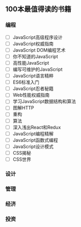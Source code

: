 ## 100本最值得读的书籍

### 编程

- [ ] JavaScript高级程序设计
- [ ] JavaScript权威指南
- [ ] JavaScript DOM编程艺术
- [ ] 你不知道的JavaScript
- [ ] 高性能JavaScript
- [ ] 编写可维护的JavaScript
- [ ] JavaScript语言精粹
- [ ] ES6标准入门
- [ ] JavaScript忍者秘籍
- [ ] Web性能权威指南
- [ ] 学习JavaScript数据结构和算法
- [ ] 图解HTTP
- [ ] 重构
- [ ] 算法
- [ ] 深入浅出React和Redux
- [ ] JavaScript编程精解
- [ ] JavaScript函数式编程
- [ ] JavaScript设计模式
- [ ] CSS揭秘
- [ ] CSS世界

### 设计

### 管理

### 经济

### 投资
